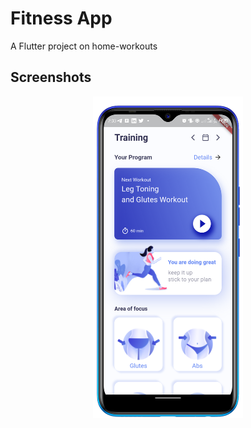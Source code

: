 # Fitness App

A Flutter project on home-workouts

## Screenshots
<p align="center">
<img src="https://github.com/Perception12/Fitness-App/blob/main/assets/ss.png" width="240">
</p>

